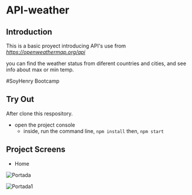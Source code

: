 # API-weather

## Introduction

This is a basic proyect introducing API's use from  _https://openweathermap.org/api_

you can find the weather status from diferent countries and cities, and see info about max or min temp.

#SoyHenry Bootcamp
## Try Out

After clone this respository.
 - open the project console
    + inside, run the command line, `npm install` then, `npm start`

## Project Screens

- Home 

![Portada](https://user-images.githubusercontent.com/97521604/166472723-ec0e43fd-b44b-4afb-9d18-3bc552f89ede.jpg)

![Portada1](https://user-images.githubusercontent.com/97521604/166474344-5d63ca84-b883-43c3-8c96-c838a17297c9.jpg)
